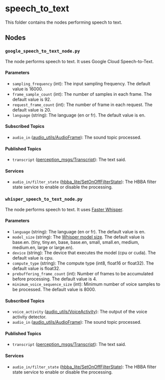 # speech_to_text
This folder contains the nodes performing speech to text.

## Nodes
### `google_speech_to_text_node.py`
The node performs speech to text. It uses Google Cloud Speech-to-Text.

#### Parameters
 - `sampling_frequency` (int): The input sampling frequency. The default value is 16000.
 - `frame_sample_count` (int): The number of samples in each frame. The default value is 92.
 - `request_frame_count` (int): The number of frame in each request. The default value is 20.
 - `language` (string): The language (en or fr). The default value is en.

#### Subscribed Topics
 - `audio_in` ([audio_utils/AudioFrame](https://github.com/introlab/audio_utils/blob/main/msg/AudioFrame.msg)): The sound topic processed.

#### Published Topics
 - `transcript` ([perception_msgs/Transcript](../perception_msgs/msg/Transcript.msg)): The text said.

#### Services
 - `audio_in/filter_state` ([hbba_lite/SetOnOffFilterState](../../hbba_lite/srv/SetOnOffFilterState.srv)): The HBBA filter state service to enable or disable the processing.

### `whisper_speech_to_text_node.py`
The node performs speech to text. It uses [Faster Whisper](https://github.com/guillaumekln/faster-whisper).

#### Parameters
 - `language` (string): The language (en or fr). The default value is en.
 - `model_size` (string): The [Whisper model size](https://github.com/openai/whisper#available-models-and-languages). The default value is base.en.
 (tiny, tiny.en, base, base.en, small, small.en, medium, medium.en, large or large.en).
 - `device` (string): The device that executes the model (cpu or cuda). The default value is cpu.
 - `compute_type` (string): The compute type (int8, float16 or float32). The default value is float32.
 - `prebuffering_frame_count` (int): Number of frames to be accumulated before processing. The default value is 4.
 - `minimum_voice_sequence_size` (int): Minimum number of voice samples to be processed. The default value is 8000.


#### Subscribed Topics
 - `voice_activity` ([audio_utils/VoiceActivity](https://github.com/introlab/audio_utils/blob/main/msg/VoiceActivity.msg)): The output of the voice activity detector.
 - `audio_in` ([audio_utils/AudioFrame](https://github.com/introlab/audio_utils/blob/main/msg/AudioFrame.msg)): The sound topic processed.

#### Published Topics
 - `transcript` ([perception_msgs/Transcript](../perception_msgs/msg/Transcript.msg)): The text said.

#### Services
 - `audio_in/filter_state` ([hbba_lite/SetOnOffFilterState](../../hbba_lite/srv/SetOnOffFilterState.srv)): The HBBA filter state service to enable or disable the processing.
